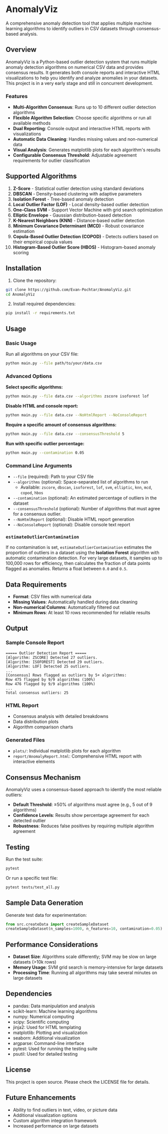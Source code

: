 # AnomalyViz

A comprehensive anomaly detection tool that applies multiple machine learning algorithms to identify outliers in CSV datasets through consensus-based analysis.

## Overview

AnomalyViz is a Python-based outlier detection system that runs multiple anomaly detection algorithms on numerical CSV data and provides consensus results. It generates both console reports and interactive HTML visualizations to help you identify and analyze anomalies in your datasets. This project is in a very early stage and still in concurrent development.

### Features

- **Multi-Algorithm Consensus**: Runs up to 10 different outlier detection algorithms
- **Flexible Algorithm Selection**: Choose specific algorithms or run all available methods
- **Dual Reporting**: Console output and interactive HTML reports with visualizations
- **Automatic Data Cleaning**: Handles missing values and non-numerical data
- **Visual Analysis**: Generates matplotlib plots for each algorithm's results
- **Configurable Consensus Threshold**: Adjustable agreement requirements for outlier classification

## Supported Algorithms

1. **Z-Score** - Statistical outlier detection using standard deviations
2. **DBSCAN** - Density-based clustering with adaptive parameters
3. **Isolation Forest** - Tree-based anomaly detection
4. **Local Outlier Factor (LOF)** - Local density-based outlier detection
5. **One-Class SVM** - Support Vector Machine with grid search optimization
6. **Elliptic Envelope** - Gaussian distribution-based detection
7. **K-Nearest Neighbors (KNN)** - Distance-based outlier detection
8. **Minimum Covariance Determinant (MCD)** - Robust covariance estimation
9. **Copula-Based Outlier Detection (COPOD)** - Detects outliers based on their empirical copula values
10. **Histogram-Based Outlier Score (HBOS)** - Histogram-based anomaly scoring

## Installation

1. Clone the repository:
```bash
git clone https://github.com/Evan-Pochtar/AnomalyViz.git
cd AnomalyViz
```

2. Install required dependencies:
```bash
pip install -r requirements.txt
```

## Usage

### Basic Usage

Run all algorithms on your CSV file:
```bash
python main.py --file path/to/your/data.csv
```

### Advanced Options

**Select specific algorithms:**
```bash
python main.py --file data.csv --algorithms zscore isoforest lof
```

**Disable HTML and console report:**
```bash
python main.py --file data.csv --NoHtmlReport --NoConsoleReport
```

**Require a specific amount of consensus algorithms:**
```bash
python main.py --file data.csv --consensusThreshold 5
```

**Run with specific outlier percentage:**
```bash
python main.py --contamination 0.05
```

### Command Line Arguments

- `--file` (required): Path to your CSV file
- `--algorithms` (optional): Space-separated list of algorithms to run
  - Available: `zscore`, `dbscan`, `isoforest`, `lof`, `svm`, `elliptic`, `knn`, `mcd`, `copod`, `hbos`
- `--contamination` (optional): An estimated percentage of outliers in the dataset
- `--consensusThreshold` (optional): Number of algorithms that must agree for a consensus outlier.
- `--NoHtmlReport` (optional): Disable HTML report generation
- `--NoConsoleReport` (optional): Disable console text report

### `estimateOutlierContamination`

If no contamination is set, `estimateOutlierContamination` estimates the proportion of outliers in a dataset using the **Isolation Forest** algorithm with automatic contamination detection. For very large datasets, it samples up to 100,000 rows for efficiency, then calculates the fraction of data points flagged as anomalies. Returns a float between `0.0` and `0.5`.

## Data Requirements

- **Format**: CSV files with numerical data
- **Missing Values**: Automatically handled during data cleaning
- **Non-numerical Columns**: Automatically filtered out
- **Minimum Rows**: At least 10 rows recommended for reliable results

## Output

### Sample Console Report
```
===== Outlier Detection Report =====
[Algorithm: ZSCORE] Detected 27 outliers.
[Algorithm: ISOFOREST] Detected 29 outliers.
[Algorithm: LOF] Detected 25 outliers.
...
[Consensus] Rows flagged as outliers by 5+ algorithms:
Row 475 flagged by 9/9 algorithms (100%)
Row 476 flagged by 9/9 algorithms (100%)
...
Total consensus outliers: 25
```

### HTML Report
- Consensus analysis with detailed breakdowns
- Data distribution plots
- Algorithm comparison charts

### Generated Files
- `plots/`: Individual matplotlib plots for each algorithm
- `report/AnomalyReport.html`: Comprehensive HTML report with interactive elements

## Consensus Mechanism

AnomalyViz uses a consensus-based approach to identify the most reliable outliers:

- **Default Threshold**: ≥50% of algorithms must agree (e.g., 5 out of 9 algorithms)
- **Confidence Levels**: Results show percentage agreement for each detected outlier
- **Robustness**: Reduces false positives by requiring multiple algorithm agreement

## Testing

Run the test suite:
```bash
pytest
```

Or run a specific test file:
```bash
pytest tests/test_all.py
```

## Sample Data Generation

Generate test data for experimentation:
```python
from src.createData import createSampleDataset
createSampleDataset(n_samples=1000, n_features=10, contamination=0.05)
```

## Performance Considerations

- **Dataset Size**: Algorithms scale differently; SVM may be slow on large datasets (>10k rows)
- **Memory Usage**: SVM grid search is memory-intensive for large datasets
- **Processing Time**: Running all algorithms may take several minutes on large datasets

## Dependencies

- pandas: Data manipulation and analysis
- scikit-learn: Machine learning algorithms
- numpy: Numerical computing
- scipy: Scientific computing
- jinja2: Used for HTML templating
- matplotlib: Plotting and visualization
- seaborn: Additional visualization
- argparse: Command-line interface
- pytest: Used for running the testing suite
- psutil: Used for detailed testing

## License

This project is open source. Please check the LICENSE file for details.

## Future Enhancements

- Ability to find outliers in text, video, or picture data
- Additional visualization options
- Custom algorithm integration framework
- Increased performance on large datasets
